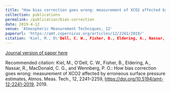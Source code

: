 ```yaml
---
title: "How bias correction goes wrong: measurement of XCO2 affected by erroneous surface pressure estimates"
collection: publications
permalink: /publication/bias-correction
date: 2019-4-12
venue: 'Atmospheric Measurement Techniques, 12'
paperurl: 'https://amt.copernicus.org/articles/12/2241/2019/'
citation: 'Kiel, M., O\'Dell, C. W., Fisher, B., Eldering, A., Nassar, R., MacDonald, C. G., and Wennberg, P. O.: How bias correction goes wrong: measurement of XCO2 affected by erroneous surface pressure estimates, Atmos. Meas. Tech., 12, 2241–2259, https://doi.org/10.5194/amt-12-2241-2019, 2019.'
---
```


[Journal version of paper here](https://amt.copernicus.org/articles/12/2241/2019/)

Recommended citation: Kiel, M., O'Dell, C. W., Fisher, B., Eldering, A., Nassar, R., MacDonald, C. G., and Wennberg, P. O.: How bias correction goes wrong: measurement of XCO2 affected by erroneous surface pressure estimates, Atmos. Meas. Tech., 12, 2241–2259, https://doi.org/10.5194/amt-12-2241-2019, 2019.
